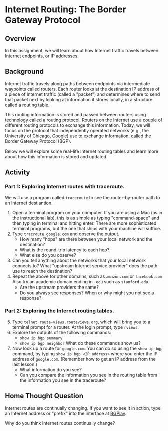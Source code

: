 # Internet Routing: The Border Gateway Protocol

## Overview

In this assignment, we will learn about how Internet traffic travels between
Internet endpoints, or IP addresses.  

## Background

Internet traffic travels along paths between endpoints via intermediate
waypoints called routers. Each router looks at the destination IP address of a
piece of Internet traffic (called a "packet") and determines where to send
that packet next by looking at information it stores locally, in a structure
called a routing table.

This routing information is stored and passed between routers using technology
called a routing protocol. Routers on the Internet use a couple of different routing
protocols to exchange this information. Today, we will focus on the protocol
that independently operated networks (e.g., the University of Chicago, Google)
use to exchange information, called the Border Gateway Protocol (BGP).

Below we will explore some real-life Internet routing tables and learn more
about how this information is stored and updated.

## Activity

### Part 1: Exploring Internet routes with traceroute.

We will use a program called `traceroute` to see the router-by-router path
to an Internet destiantion. 
  
1. Open a terminal program on your computer. If you are using a Mac (as in the
   instructional lab), this is as simple as typing "command-space" and then
   typing in terminal and hitting enter. There are more sophisticated terminal
   programs, but the one that ships with your machine will suffice.
2. Type `tracroute google.com` and observe the output.
   - How many "hops" are there between your local network and the destination?
   - What is the round-trip latency to each hop?
   - What else do you observe?
3. Can you tell anything about the networks that your local network
   connects to? What "upstream Internet service provider" does the path use to
   reach the destination?
4. Repeat the above for other domains, such as `amazon.com` or `facebook.com`
   Also try an academic domain ending in `.edu` such as `stanford.edu`.
   - Are the upstream providers the same?
   - Do you always see responses? When or why might you not see a response?
   
   
### Part 2: Exploring the Internet routing tables.

5. Type `telnet route-views.routeviews.org`, which will bring you to a
   terminal prompt for a router. At the login prompt, type `rviews`.
6. Explore the outputs of the following commands:
    - `show ip bgp summary`
    - `show ip bgp neighbor`
   What do these commands show us?
7. Now look up a route for `google.com`. You can do so using the `show ip bgp`
   command, by typing `show ip bgp <IP address>` where you enter the IP
   address of `google.com`. (Remember how to get an IP address from the last
   lesson.) 
   - What information do you see?
   - Can you compare the information you see in the routing table from the
     information you see in the traceroute?
 
## Home Thought Question

Internet routes are continually changing.  If you want to see it in action,
type an Internet address or "prefix" into the interface at
[BGPlay](https://bgplay.massimocandela.com/).

Why do you think Internet routes continually change?
